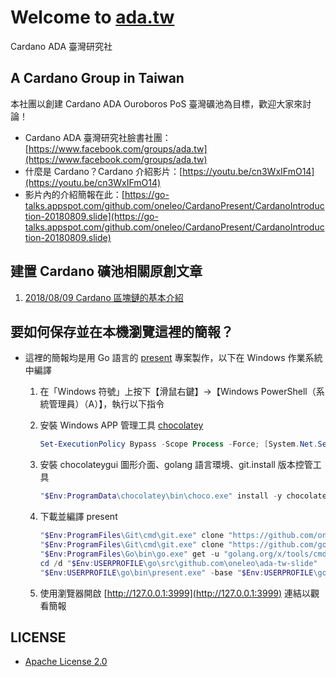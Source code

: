 # Welcome to [ada.tw](https://www.facebook.com/groups/ada.tw)
Cardano ADA 臺灣研究社

## A Cardano Group in Taiwan
本社團以創建 Cardano ADA Ouroboros PoS 臺灣礦池為目標，歡迎大家來討論！

- Cardano ADA 臺灣研究社臉書社團：[https://www.facebook.com/groups/ada.tw](https://www.facebook.com/groups/ada.tw)
- 什麼是 Cardano？Cardano 介紹影片：[https://youtu.be/cn3WxIFmO14](https://youtu.be/cn3WxIFmO14)
- 影片內的介紹簡報在此：[https://go-talks.appspot.com/github.com/oneleo/CardanoPresent/CardanoIntroduction-20180809.slide](https://go-talks.appspot.com/github.com/oneleo/CardanoPresent/CardanoIntroduction-20180809.slide)

## 建置 Cardano 礦池相關原創文章

1. [2018/08/09 Cardano 區塊鏈的基本介紹](https://go-talks.appspot.com/github.com/oneleo/ada-tw-slide/s20180809-intro.slide)

## 要如何保存並在本機瀏覽這裡的簡報？
- 這裡的簡報均是用 Go 語言的 [present](https://pkg.go.dev/golang.org/x/tools/present) 專案製作，以下在 Windows 作業系統中編譯
	1. 在「Windows 符號」上按下【滑鼠右鍵】→【Windows PowerShell（系統管理員）（A）】，執行以下指令
	2. 安裝 Windows APP 管理工具 [chocolatey](https://chocolatey.org/)
		```powershell
		Set-ExecutionPolicy Bypass -Scope Process -Force; [System.Net.ServicePointManager]::SecurityProtocol = [System.Net.ServicePointManager]::SecurityProtocol -bor 3072; iex ((New-Object System.Net.WebClient).DownloadString('https://community.chocolatey.org/install.ps1'))
		```
	3. 安裝 chocolateygui 圖形介面、golang 語言環境、git.install 版本控管工具
		```powershell
		"$Env:ProgramData\chocolatey\bin\choco.exe" install -y chocolateygui golang git.install --params "/NoShellIntegration"
		```
	4. 下載並編譯 present
		```powershell
		"$Env:ProgramFiles\Git\cmd\git.exe" clone "https://github.com/oneleo/ada-tw-slide.git" "$Env:USERPROFILE\go\src\github.com\oneleo\ada-tw-slide"
		"$Env:ProgramFiles\Git\cmd\git.exe" clone "https://github.com/golang/tools.git" "$Env:USERPROFILE\go\src\golang.org\x\tools"
		"$Env:ProgramFiles\Go\bin\go.exe" get -u "golang.org/x/tools/cmd/present"
		cd /d "$Env:USERPROFILE\go\src\github.com\oneleo\ada-tw-slide"
		"$Env:USERPROFILE\go\bin\present.exe" -base "$Env:USERPROFILE\go\src\golang.org\x\tools\cmd\present" -notes
		```

	5. 使用瀏覽器開啟 [http://127.0.0.1:3999](http://127.0.0.1:3999) 連結以觀看簡報

## LICENSE
- [Apache License 2.0](https://github.com/oneleo/ada.tw/blob/main/LICENSE)
